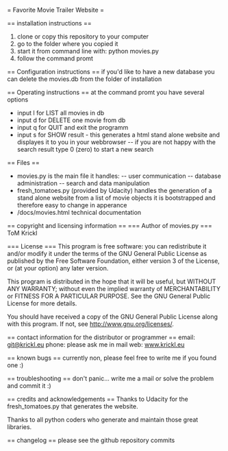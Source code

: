 = Favorite Movie Trailer Website =

== installation instructions ==
1) clone or copy this repository to your computer
2) go to the folder where you copied it
3) start it from command line with: python movies.py
4) follow the command promt

== Configuration instructions ==
if you'd like to have a new database you can delete the movies.db 
from the folder of installation

== Operating instructions ==
at the command promt you have several options

- input l for LIST all movies in db
- input d for DELETE one movie from db
- input q for QUIT and exit the programm
- input s for SHOW result - this generates a html stand alone website
	and displayes it to you in your webbrowser
	-- if you are not happy with the search result type 0 (zero) 
		to start a new search

== Files ==
- movies.py is the main file 
	it handles:
	-- user communication
	-- database administration
	-- search and data manipulation
- fresh_tomatoes.py (provided by Udacity)
	handles the generation of a stand alone website from
	a list of movie objects
	it is bootstrapped and therefore easy to change in apperance
- /docs/movies.html
	technical documentation

== copyright and licensing information ==
=== Author of movies.py ===
ToM Krickl

=== License ===
This program is free software: you can redistribute it and/or modify
it under the terms of the GNU General Public License as published by
the Free Software Foundation, either version 3 of the License, or
(at your option) any later version.

This program is distributed in the hope that it will be useful,
but WITHOUT ANY WARRANTY; without even the implied warranty of
MERCHANTABILITY or FITNESS FOR A PARTICULAR PURPOSE.  See the
GNU General Public License for more details.

You should have received a copy of the GNU General Public License
along with this program.  If not, see <http://www.gnu.org/licenses/>.

== contact information for the distributor or programmer ==
email: git@krickl.eu
phone: please ask me in mail 
web: www.krickl.eu

== known bugs ==
currently non, please feel free to write me if you found one :) 

== troubleshooting ==
don't panic... write me a mail or solve the problem and commit it :)

== credits and acknowledgements ==
Thanks to Udacity for the fresh_tomatoes.py that generates the website.

Thanks to all python coders who generate and maintain those great libraries.

== changelog ==
please see the github repository commits